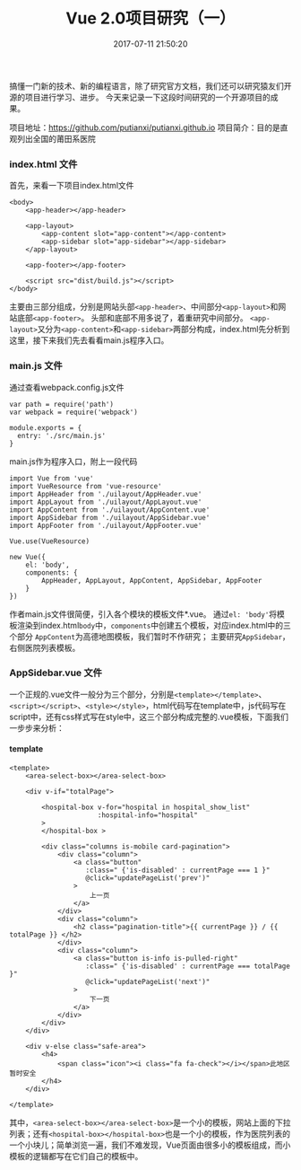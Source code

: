﻿---
title: Vue 2.0项目研究（一）
date: 2017-07-11 21:50:20
categories: Vue
tags:
- 前端框架
- Vue
---

搞懂一门新的技术、新的编程语言，除了研究官方文档，我们还可以研究猿友们开源的项目进行学习、进步。
今天来记录一下这段时间研究的一个开源项目的成果。
<!-- more -->

项目地址：https://github.com/putianxi/putianxi.github.io
项目简介：目的是直观列出全国的莆田系医院

### index.html 文件
首先，来看一下项目index.html文件
```
<body>
    <app-header></app-header>

    <app-layout>
        <app-content slot="app-content"></app-content>
        <app-sidebar slot="app-sidebar"></app-sidebar>
    </app-layout>

    <app-footer></app-footer>

    <script src="dist/build.js"></script>
</body>
```
主要由三部分组成，分别是网站头部`<app-header>`、中间部分`<app-layout>`和网站底部`<app-footer>`。
头部和底部不用多说了，着重研究中间部分。
`<app-layout>`又分为`<app-content>`和`<app-sidebar>`两部分构成，index.html先分析到这里，接下来我们先去看看main.js程序入口。

### main.js 文件

通过查看webpack.config.js文件
```
var path = require('path')
var webpack = require('webpack')

module.exports = {
  entry: './src/main.js'
}
```
main.js作为程序入口，附上一段代码
```
import Vue from 'vue'
import VueResource from 'vue-resource'
import AppHeader from './uilayout/AppHeader.vue'
import AppLayout from './uilayout/AppLayout.vue'
import AppContent from './uilayout/AppContent.vue'
import AppSidebar from './uilayout/AppSidebar.vue'
import AppFooter from './uilayout/AppFooter.vue'

Vue.use(VueResource)

new Vue({
    el: 'body',
    components: {
        AppHeader, AppLayout, AppContent, AppSidebar, AppFooter
    }
})
```
作者main.js文件很简便，引入各个模块的模板文件*.vue。
通过`el: 'body'`将模板渲染到index.html`body`中，`components`中创建五个模板，对应index.html中的三个部分
`AppContent`为高德地图模板，我们暂时不作研究；
主要研究`AppSidebar`，右侧医院列表模板。

### AppSidebar.vue 文件

一个正规的.vue文件一般分为三个部分，分别是`<template></template>`、`<script></script>`、`<style></style>`，html代码写在template中，js代码写在script中，还有css样式写在style中，这三个部分构成完整的.vue模板，下面我们一步步来分析：

#### template
```
<template>
    <area-select-box></area-select-box>

    <div v-if="totalPage">

        <hospital-box v-for="hospital in hospital_show_list"
                      :hospital-info="hospital"
        >
        </hospital-box >

        <div class="columns is-mobile card-pagination">
            <div class="column">
                <a class="button"
                   :class=" {'is-disabled' : currentPage === 1 }"
                   @click="updatePageList('prev')"
                >
                    上一页
                </a>
            </div>
            <div class="column">
                <h2 class="pagination-title">{{ currentPage }} / {{ totalPage }} </h2>
            </div>
            <div class="column">
                <a class="button is-info is-pulled-right"
                   :class=" {'is-disabled' : currentPage === totalPage }" 
                   @click="updatePageList('next')"
                >
                    下一页
                </a>
            </div>
        </div>
    </div>

    <div v-else class="safe-area">
        <h4>
            <span class="icon"><i class="fa fa-check"></i></span>此地区暂时安全
        </h4>
    </div>

</template>
```
其中，`<area-select-box></area-select-box>`是一个小的模板，网站上面的下拉列表；还有`<hospital-box></hospital-box>`也是一个小的模板，作为医院列表的一个小块儿；简单浏览一遍，我们不难发现，Vue页面由很多小的模板组成，而小模板的逻辑都写在它们自己的模板中。